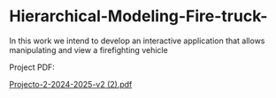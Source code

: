 # Hierarchical-Modeling-Fire-truck-

In this work we intend to develop an interactive application that allows manipulating and
view a firefighting vehicle

Project PDF:

[Projecto-2-2024-2025-v2 (2).pdf](https://github.com/user-attachments/files/18660372/Projecto-2-2024-2025-v2.2.pdf)
